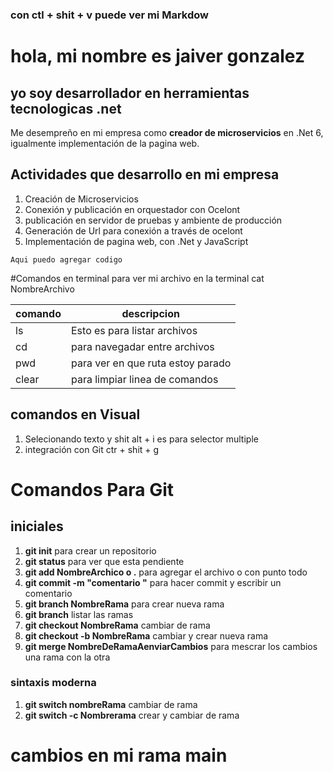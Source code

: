 ### con ctl + shit + v puede ver mi Markdow

# hola, mi nombre es jaiver gonzalez 
## yo soy desarrollador en herramientas tecnologicas .net 

Me desempreño en mi empresa como **creador de microservicios** en .Net 6, 
igualmente implementación de la pagina web.

## Actividades que desarrollo en mi empresa

1. Creación de Microservicios
2. Conexión y publicación en orquestador con Ocelont
3. publicación en servidor de pruebas y ambiente de producción
4. Generación de Url para conexión a través de ocelont 
5. Implementación de pagina web, con .Net y JavaScript

```
Aqui puedo agregar codigo 

```

#Comandos en terminal 
para ver mi archivo en la terminal cat NombreArchivo 

| comando | descripcion | 
| ---------|------------- |   
| ls | Esto es para listar archivos | 
| cd | para navegadar entre archivos |   
| pwd | para ver en que ruta estoy parado |
| clear | para limpiar linea de comandos |


## comandos en Visual 
1. Selecionando texto y shit alt + i es para selector multiple 
2. integración con Git ctr + shit + g 


# Comandos Para Git

## iniciales

1. **git init** para crear un repositorio
2. **git status** para ver que esta pendiente 
3. **git add NombreArchico o .** para agregar el archivo o con punto todo 
4. **git commit -m "comentario "** para hacer commit y escribir un comentario 
5. **git branch NombreRama** para crear nueva rama 
6. **git branch** listar las ramas
7. **git checkout NombreRama** cambiar de rama 
8. **git checkout -b NombreRama** cambiar y crear nueva rama
9. **git merge NombreDeRamaAenviarCambios** para mescrar los cambios una rama con la otra 
### sintaxis moderna 
1. **git switch nombreRama** cambiar de rama  
2. **git switch -c Nombrerama** crear y cambiar de rama 




# cambios en mi rama main
